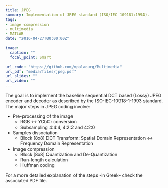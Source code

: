 ```yaml
---
title: JPEG
summary: Implementation of JPEG standard (ISO/IEC 109181:1994).
tags:
- image compression
- multimedia
- MATLAB
date: "2016-04-27T00:00:00Z"

image:
  caption: ""
  focal_point: Smart

url_code: "https://github.com/mpalaourg/Multimedia"
url_pdf: "media/files/jpeg.pdf"
url_slides: ""
url_video: ""
---
```


The goal is to implement the baseline sequential DCT based (Lossy) JPEG encoder and decoder as described by the ISO-IEC-10918-1-1993 standard. The major steps in JPEG coding involve:
- Pre-processing of the image
  - RGB ↔ YCbCr conversion
  - Subsampling 4:4:4, 4:2:2 and 4:2:0
- Samples dissociation
  - Block \[8x8\] DCT Transform: Spatial Domain Representation ↔ Frequency Domain Representation
- Image compression
  - Block \[8x8\] Quantization and De-Quantization
  - Run-length calculation
  - Huffman coding

For a more detailed explanation of the steps -in Greek- check the associated PDF file.
